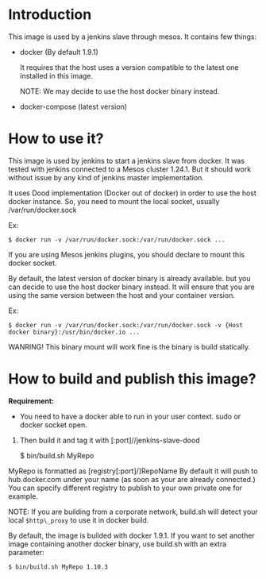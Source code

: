 # Introduction

This image is used by a jenkins slave through mesos. It contains few things:

- docker (By default 1.9.1)

  It requires that the host uses a version compatible to the latest one installed in this image.

  NOTE: We may decide to use the host docker binary instead.

- docker-compose (latest version)

# How to use it?
 
This image is used by jenkins to start a jenkins slave from docker. It was tested with jenkins connected to a Mesos cluster 1.24.1. But it should work without issue by any kind of jenkins master implementation.


It uses Dood implementation (Docker out of docker) in order to use the host docker instance.
So, you need to mount the local socket, usually /var/run/docker.sock

Ex: 
    
    $ docker run -v /var/run/docker.sock:/var/run/docker.sock ...

If you are using Mesos jenkins plugins, you should declare to mount this docker socket.

By default, the latest version of docker binary is already available. but you can decide to use the host docker binary instead.
It will ensure that you are using the same version between the host and your container version.

Ex: 

    $ docker run -v /var/run/docker.sock:/var/run/docker.sock -v {Host docker binary}:/usr/bin/docker.io ...

WANRING! This binary mount will work fine is the binary is build statically.

# How to build and publish this image?

__Requirement:__
- You need to have a docker able to run in your user context. sudo or docker socket open.

1. Then build it and tag it with <host>[:port]/<repo>/jenkins-slave-dood

    $ bin/build.sh MyRepo

MyRepo is formatted as [registry[:port]/]RepoName
By default it will push to hub.docker.com under your name (as soon as your are already connected.)
You can specify different registry to publish to your own private one for example.

NOTE: If you are building from a corporate network, build.sh will detect your local `$http\_proxy` to use it in docker build.

By default, the image is builded with docker 1.9.1. If you want to set another image containing another docker binary, use build.sh with an extra parameter:

    $ bin/build.sh MyRepo 1.10.3


